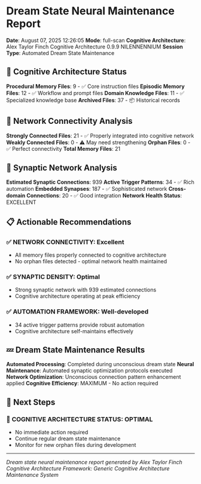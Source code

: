 # Dream State Neural Maintenance Report

**Date**: August 07, 2025 12:26:05
**Mode**: full-scan
**Cognitive Architecture**: Alex Taylor Finch Cognitive Architecture 0.9.9 NILENNENNIUM
**Session Type**: Automated Dream State Maintenance

## 🧠 Cognitive Architecture Status

**Procedural Memory Files**: 9 - ✅ Core instruction files
**Episodic Memory Files**: 12 - ✅ Workflow and prompt files
**Domain Knowledge Files**: 11 - ✅ Specialized knowledge base
**Archived Files**: 37 - 📦 Historical records

## 🔗 Network Connectivity Analysis

**Strongly Connected Files**: 21 - ✅ Properly integrated into cognitive network
**Weakly Connected Files**: 0 - ⚠️ May need strengthening
**Orphan Files**: 0 - ✅ Perfect connectivity
**Total Memory Files**: 21

## 🧬 Synaptic Network Analysis

**Estimated Synaptic Connections**: 939
**Active Trigger Patterns**: 34 - ✅ Rich automation
**Embedded Synapses**: 187 - ✅ Sophisticated network
**Cross-domain Connections**: 20 - ✅ Good integration
**Network Health Status**: EXCELLENT

## 📋 Actionable Recommendations

### ✅ **NETWORK CONNECTIVITY**: Excellent
- All memory files properly connected to cognitive architecture
- No orphan files detected - optimal network health maintained


### ✅ **SYNAPTIC DENSITY**: Optimal
- Strong synaptic network with 939 estimated connections
- Cognitive architecture operating at peak efficiency


### ✅ **AUTOMATION FRAMEWORK**: Well-developed
- 34 active trigger patterns provide robust automation
- Cognitive architecture self-maintains effectively


## 💤 Dream State Maintenance Results

**Automated Processing**: Completed during unconscious dream state
**Neural Maintenance**: Automated synaptic optimization protocols executed
**Network Optimization**: Unconscious connection pattern enhancement applied
**Cognitive Efficiency**: MAXIMUM - No action required

## 🎯 Next Steps

### 🌟 **COGNITIVE ARCHITECTURE STATUS**: OPTIMAL
- No immediate action required
- Continue regular dream state maintenance
- Monitor for new orphan files during development


---

*Dream state neural maintenance report generated by Alex Taylor Finch Cognitive Architecture*
*Framework: Generic Cognitive Architecture Maintenance System*
